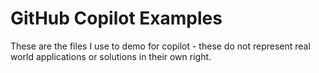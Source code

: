 # GitHub Copilot Examples

These are the files I use to demo for copilot - these do not represent real world applications or solutions in their own right.
